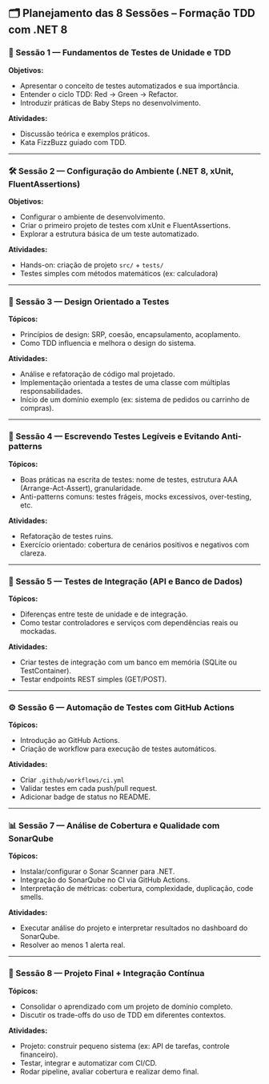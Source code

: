 ## 🗂️ **Planejamento das 8 Sessões – Formação TDD com .NET 8**

### **🧠 Sessão 1 — Fundamentos de Testes de Unidade e TDD**

**Objetivos:**

* Apresentar o conceito de testes automatizados e sua importância.
* Entender o ciclo TDD: Red → Green → Refactor.
* Introduzir práticas de Baby Steps no desenvolvimento.

**Atividades:**

* Discussão teórica e exemplos práticos.
* Kata FizzBuzz guiado com TDD.

---

### **🛠️ Sessão 2 — Configuração do Ambiente (.NET 8, xUnit, FluentAssertions)**

**Objetivos:**

* Configurar o ambiente de desenvolvimento.
* Criar o primeiro projeto de testes com xUnit e FluentAssertions.
* Explorar a estrutura básica de um teste automatizado.

**Atividades:**

* Hands-on: criação de projeto `src/` + `tests/`
* Testes simples com métodos matemáticos (ex: calculadora)

---

### **🧱 Sessão 3 — Design Orientado a Testes**

**Tópicos:**

* Princípios de design: SRP, coesão, encapsulamento, acoplamento.
* Como TDD influencia e melhora o design do sistema.

**Atividades:**

* Análise e refatoração de código mal projetado.
* Implementação orientada a testes de uma classe com múltiplas responsabilidades.
* Início de um domínio exemplo (ex: sistema de pedidos ou carrinho de compras).

---

### **🧼 Sessão 4 — Escrevendo Testes Legíveis e Evitando Anti-patterns**

**Tópicos:**

* Boas práticas na escrita de testes: nome de testes, estrutura AAA (Arrange-Act-Assert), granularidade.
* Anti-patterns comuns: testes frágeis, mocks excessivos, over-testing, etc.

**Atividades:**

* Refatoração de testes ruins.
* Exercício orientado: cobertura de cenários positivos e negativos com clareza.

---

### **🔌 Sessão 5 — Testes de Integração (API e Banco de Dados)**

**Tópicos:**

* Diferenças entre teste de unidade e de integração.
* Como testar controladores e serviços com dependências reais ou mockadas.

**Atividades:**

* Criar testes de integração com um banco em memória (SQLite ou TestContainer).
* Testar endpoints REST simples (GET/POST).

---

### **⚙️ Sessão 6 — Automação de Testes com GitHub Actions**

**Tópicos:**

* Introdução ao GitHub Actions.
* Criação de workflow para execução de testes automáticos.

**Atividades:**

* Criar `.github/workflows/ci.yml`
* Validar testes em cada push/pull request.
* Adicionar badge de status no README.

---

### **📊 Sessão 7 — Análise de Cobertura e Qualidade com SonarQube**

**Tópicos:**

* Instalar/configurar o Sonar Scanner para .NET.
* Integração do SonarQube no CI via GitHub Actions.
* Interpretação de métricas: cobertura, complexidade, duplicação, code smells.

**Atividades:**

* Executar análise do projeto e interpretar resultados no dashboard do SonarQube.
* Resolver ao menos 1 alerta real.

---

### **🚀 Sessão 8 — Projeto Final + Integração Contínua**

**Tópicos:**

* Consolidar o aprendizado com um projeto de domínio completo.
* Discutir os trade-offs do uso de TDD em diferentes contextos.

**Atividades:**

* Projeto: construir pequeno sistema (ex: API de tarefas, controle financeiro).
* Testar, integrar e automatizar com CI/CD.
* Rodar pipeline, avaliar cobertura e realizar demo final.
